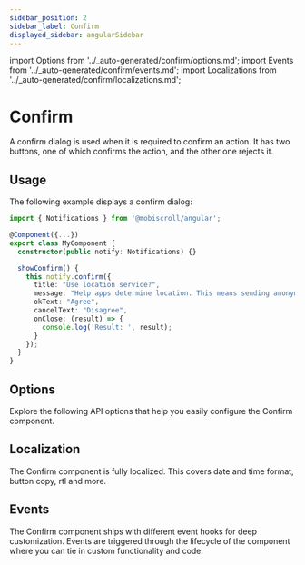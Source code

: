 ```yaml
---
sidebar_position: 2
sidebar_label: Confirm
displayed_sidebar: angularSidebar
---
```


import Options from '../\_auto-generated/confirm/options.md';
import Events from '../\_auto-generated/confirm/events.md';
import Localizations from '../\_auto-generated/confirm/localizations.md';

# Confirm

A confirm dialog is used when it is required to confirm an action.
It has two buttons, one of which confirms the action, and the other one rejects it.

## Usage

The following example displays a confirm dialog:

```ts
import { Notifications } from '@mobiscroll/angular';

@Component({...})
export class MyComponent {
  constructor(public notify: Notifications) {}

  showConfirm() {
    this.notify.confirm({
      title: "Use location service?",
      message: "Help apps determine location. This means sending anonymous location data, even when no apps are running.",
      okText: "Agree",
      cancelText: "Disagree",
      onClose: (result) => {
        console.log('Result: ', result);
      }
    });
  }
}
```

<div className="option-list">

## Options
Explore the following API options that help you easily configure the Confirm component.

<Options />

## Localization
The Confirm component is fully localized. This covers date and time format, button copy, rtl and more.

<Localizations />

## Events
The Confirm component ships with different event hooks for deep customization. Events are triggered through the lifecycle of the component where you can tie in custom functionality and code.

<Events />

</div>
